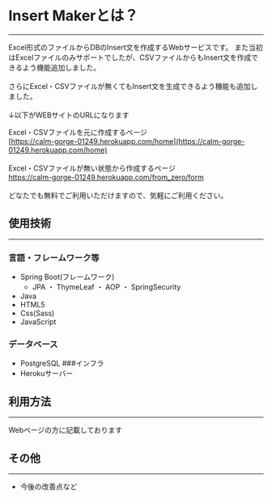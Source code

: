 # Insert Makerとは？
***
Excel形式のファイルからDBのInsert文を作成するWebサービスです。
また当初はExcelファイルのみサポートでしたが、CSVファイルからもInsert文を作成できるよう機能追加しました。  
<br>
さらにExcel・CSVファイルが無くてもInsert文を生成できるよう機能も追加しました。
<br><br>
↓以下がWEBサイトのURLになります  

Excel・CSVファイルを元に作成するページ  
[https://calm-gorge-01249.herokuapp.com/home](https://calm-gorge-01249.herokuapp.com/home)
<br><br>
Excel・CSVファイルが無い状態から作成するページ  
[https://calm-gorge-01249.herokuapp.com/from_zero/form
](https://calm-gorge-01249.herokuapp.com/from_zero/form)  
<br>
どなたでも無料でご利用いただけますので、気軽にご利用ください。
## 使用技術
***
### 言語・フレームワーク等
* Spring Boot(フレームワーク)
  * JPA ・ ThymeLeaf ・ AOP ・ SpringSecurity 
* Java
* HTML5
* Css(Sass)
* JavaScript
### データベース
* PostgreSQL
###インフラ
* Herokuサーバー

## 利用方法
***
Webページの方に記載しております

## その他
***
* 今後の改善点など